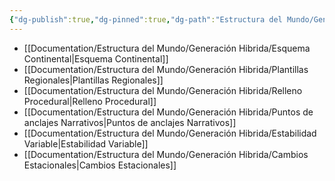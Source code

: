 ```yaml
---
{"dg-publish":true,"dg-pinned":true,"dg-path":"Estructura del Mundo/Generación Hibrida/Indice.md","permalink":"/estructura-del-mundo/generacion-hibrida/indice/","pinned":true,"dgPassFrontmatter":true}
---
```


- [[Documentation/Estructura del Mundo/Generación Hibrida/Esquema Continental\|Esquema Continental]]
- [[Documentation/Estructura del Mundo/Generación Hibrida/Plantillas Regionales\|Plantillas Regionales]]
- [[Documentation/Estructura del Mundo/Generación Hibrida/Relleno Procedural\|Relleno Procedural]]
- [[Documentation/Estructura del Mundo/Generación Hibrida/Puntos de anclajes Narrativos\|Puntos de anclajes Narrativos]]
- [[Documentation/Estructura del Mundo/Generación Hibrida/Estabilidad Variable\|Estabilidad Variable]]
- [[Documentation/Estructura del Mundo/Generación Hibrida/Cambios Estacionales\|Cambios Estacionales]]
